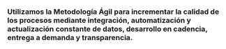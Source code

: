 ### Utilizamos la Metodología Ágil para incrementar la calidad de los procesos mediante integración, automatización y actualización constante de datos, desarrollo en cadencia, entrega a demanda y transparencia.